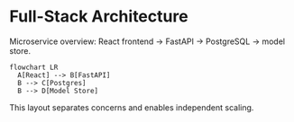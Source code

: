 # Full-Stack Architecture

Microservice overview: React frontend → FastAPI → PostgreSQL → model store.

```mermaid
flowchart LR
  A[React] --> B[FastAPI]
  B --> C[Postgres]
  B --> D[Model Store]
```

This layout separates concerns and enables independent scaling.
